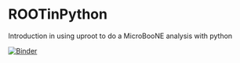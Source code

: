 # ROOTinPython
Introduction in using uproot to do a MicroBooNE analysis with python

[![Binder](https://mybinder.org/badge_logo.svg)](https://mybinder.org/v2/gh/Wouter-VDP/ROOTinPython/master?filepath=ROOTinPython.ipynb)


